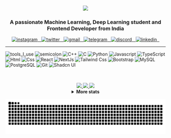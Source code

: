 <div align="center">

<br>

<img src="https://readme-typing-svg.herokuapp.com?color=%23414141&size=250&duration=5000&center=true&width=5000&height=500&lines=Hello+<Folks/>!;I'm+Debamrita" />
<h3 align="center">A passionate Machine Learning, Deep Learning student and Frontend Developer from India</h3>


<a href="https://www.instagram.com/im_debamrita"> <img width="20px" height="20px" src="https://github.com/imdebamrita/imdebamrita/blob/main/src/icon/instagram.png" alt="instagram" /> &nbsp;
<a href="https://twitter.com/DebamritaP"> <img width="20px" height="20px" src="https://github.com/imdebamrita/imdebamrita/blob/main/src/icon/twitter.png" alt="twitter" /> &nbsp;
<a href="mailto:imdebamrita@gmail.com"> <img width="20px" height="20px" src="https://github.com/imdebamrita/imdebamrita/blob/main/src/icon/google-plus.png" alt="gmail" /> &nbsp;
<a href="https://t.me/im_debamrita"> <img width="20px" height="20px" src="https://github.com/imdebamrita/imdebamrita/blob/main/src/icon/telegram.png" alt="telegram" /> &nbsp;
<a href="https://discord.gg/im_debamrita"> <img width="20px" height="20px" src="https://github.com/imdebamrita/imdebamrita/blob/main/src/icon/discord.png" alt="discord" /> &nbsp;
<a href="https://www.linkedin.com/in/imdebamritapaul"> <img width="20px" height="20px" src="https://github.com/imdebamrita/imdebamrita/blob/main/src/icon/linkedin.png" alt="linkedin" /> &nbsp;
<!---<a href="https://dev.to/imdebamrita"> <img width="20px" height="20px" src="https://github.com/imdebamrita/imdebamrita/blob/main/src/icon/devto.png" alt="devto" /> &nbsp;
<a href="https://www.buymeacoffee.com/imdebamrita"> <img width="20px" height="20px" src="https://github.com/imdebamrita/imdebamrita/blob/main/src/icon/coffee.jpg" alt="buymecoffee" /> &nbsp;--->
    
</a>


</div>
<hr></hr>

![tools_I_use](https://img.shields.io/badge/-%F0%9F%9A%80%20Tools%20I%20use-orange)
![semicolon](https://img.shields.io/badge/-%3A-orange)
![C++](https://img.shields.io/badge/C%2B%2B-00599C?style=flat&logo=c%2B%2B&logoColor=white)
![C](https://img.shields.io/badge/C-00599C?style=flat&logo=c&logoColor=white)
![Python](https://img.shields.io/badge/Python-FFD43B?style=flat&logo=python&logoColor=darkgreen)
![Javascript](https://img.shields.io/badge/JavaScript-323330?style=flat&logo=javascript&logoColor=F7DF1E)
![TypeScript](https://img.shields.io/badge/TypeScript-007ACC?style=flat&logo=typescript&logoColor=white)
![Html](https://img.shields.io/badge/HTML5-E34F26?style=flat&logo=html5&logoColor=white)
![Css](https://img.shields.io/badge/CSS3-1572B6?style=flat&logo=css3&logoColor=white)
![React](https://img.shields.io/badge/React-111?style=flat&logo=react&logoColor=blue)
![NextJs](https://img.shields.io/badge/Next.Js-222?style=flat&logo=nextdotjs)
![Tailwind Css](https://img.shields.io/badge/Tailwind%20Css-237?style=flat&logo=tailwindcss)
![Bootstrap](https://img.shields.io/badge/Bootstrap-303?style=flat&logo=bootstrap)
![MySQL](https://img.shields.io/badge/MySQL-864?style=flat&logo=mysql&logoColor=black&color=orange)
![PostgreSQL](https://img.shields.io/badge/PostgreSQL-69f?style=flat&logo=postgresql&logoColor=black)
![Git](https://img.shields.io/badge/GIT-E44C30?style=flat&logo=git&logoColor=white)
![Shadcn UI](https://img.shields.io/badge/Shadcn%20UI-eee?style=flat&logo=shadcnui&logoColor=black)


<br>
<br>

<div align="center" >
<a href="https://github.com/imdebamrita">
    
<img src="https://github-profile-summary-cards.vercel.app/api/cards/stats?username=imdebamrita&theme=nord_dark" width="32.5%">
<img src="https://github-profile-summary-cards.vercel.app/api/cards/repos-per-language?username=imdebamrita&theme=nord_dark" width="32.5%">
<img src="https://github-profile-summary-cards.vercel.app/api/cards/most-commit-language?username=imdebamrita&theme=nord_dark" width="32.5%">
    
</a>
    
<details>
<summary> <strong> More stats </strong> </summary>
<a href="https://github.com/imdebamrita">
<img src="https://github-profile-summary-cards.vercel.app/api/cards/profile-details?username=imdebamrita&theme=nord_dark" >
</details>
    
![Snake animation](https://raw.githubusercontent.com/imdebamrita/imdebamrita/output/github-contribution-grid-snake-dark.svg)
</div>
<!---
    <p><img align="left" src="https://github-readme-stats.vercel.app/api/top-langs?username=imdebamrita&show_icons=true&locale=en&layout=compact" alt="imdebamrita" /></p>

    <p>&nbsp;<img align="center" src="https://github-readme-stats.vercel.app/api?username=imdebamrita&show_icons=true&locale=en" alt="imdebamrita" /></p>

    <p><img align="left" src="https://github-readme-streak-stats.herokuapp.com/?user=imdebamrita&" alt="imdebamrita" /></p>
    <p>&nbsp;<img align="center" src="https://kaggle-card.chienhsiang-hung.eu.org/api/svg?debamritapaul" alt="Debamrita Paul Kaggle Summary Card" /></p>
    ![](https://kaggle-card.chienhsiang-hung.eu.org/api/svg-allround?chienhsianghung)
--->

